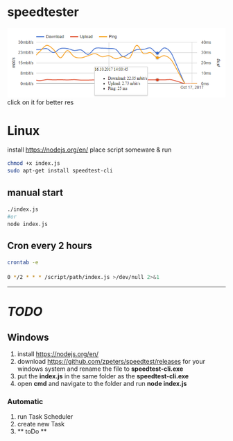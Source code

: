 # speedtester

![Preview](/preview.png)
click on it for better res

# Linux

install https://nodejs.org/en/
place script someware
& run
```bash
chmod +x index.js
sudo apt-get install speedtest-cli
```

## manual start
```bash
./index.js
#or
node index.js
```


## Cron every 2 hours

```bash
crontab -e

0 */2 * * * /script/path/index.js >/dev/null 2>&1

```

---
# ***TODO***

## Windows

1. install https://nodejs.org/en/
2. download https://github.com/zpeters/speedtest/releases for your windows system and rename the file to **speedtest-cli.exe**
3. put the **index.js** in the same folder as the **speedtest-cli.exe**
4. open **cmd** and navigate to the folder  and run **node index.js**

### Automatic

1. run Task Scheduler
2. create new Task
3. ** toDo **
